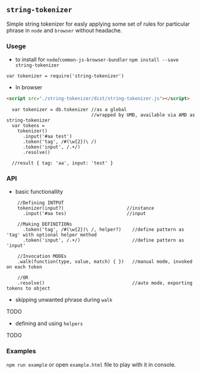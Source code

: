 ## `string-tokenizer`

Simple string tokenizer for easly applying some set of rules for particular phrase in `node` and `browser` without headache.

### Usege

* to install for `node`/`common-js-browser-bundler`
`npm install --save string-tokenizer`

```
var tokenizer = require('string-tokenizer')
```

* In browser 

```html 
<script src="./string-tokenizer/dist/string-tokenizer.js"></script>
```

```
  var tokenizer = db.tokenizer //as a global
                               //wrapped by UMD, available via AMD as string-tokenizer
  var tokens = 
    tokenizer()
      .input('#aa test')
      .token('tag', /#(\w{2})\ /)
      .token('input', /.+/)
      .resolve()
  
  //result { tag: 'aa', input: 'test' }
```

### API

* basic functionallity

```
    //Defining INTPUT
    tokenizer(input?)                       //instance
      .input('#aa tes)                      //input

    //Making DEFINITIONs
      .token('tag', /#(\w{2})\ /, helper?)    //define pattern as 'tag' with optional helper method
      .token('input', /.+/)                   //define pattern as 'input'

    //Invocation MODEs
    .walk(function(type, value, match) { })   //manual mode, invoked on each token

    //OR 
    .resolve()                                //auto mode, exporting tokens to object
```

* skipping unwanted phrase during `walk`

TODO

* defining and using `helpers`

TODO

### Examples

`npm run example` or open `example.html` file to play with it in console.

